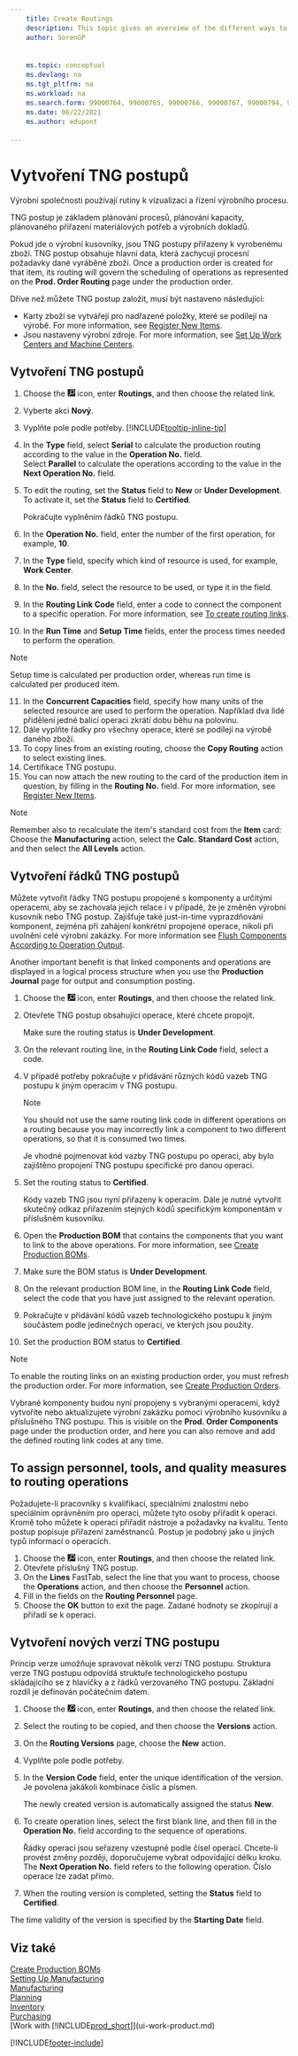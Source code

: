 ```yaml
---
    title: Create Routings
    description: This topic gives an overview of the different ways to create routings including prerequisites required and how to create routing links.
    author: SorenGP

    
    ms.topic: conceptual
    ms.devlang: na
    ms.tgt_pltfrm: na
    ms.workload: na
    ms.search.form: 99000764, 99000765, 99000766, 99000767, 99000794, 99000796, 99000798, 99000806, 99000808, 99000810, 99000817, 99000834, 99000835, 99000836, 99000837, 99000840, 99000841, 99000844, 99000845
    ms.date: 06/22/2021
    ms.author: edupont

---
```

# Vytvoření TNG postupů

Výrobní společnosti používají rutiny k vizualizaci a řízení výrobního procesu.

TNG postup je základem plánování procesů, plánování kapacity, plánovaného přiřazení materiálových potřeb a výrobních dokladů.

Pokud jde o výrobní kusovníky, jsou TNG postupy přiřazeny k vyrobenému zboží. TNG postup obsahuje hlavní data, která zachycují procesní požadavky dané vyráběné zboží. Once a production order is created for that item, its routing will govern the scheduling of operations as represented on the **Prod. Order Routing** page under the production order.

Dříve než můžete TNG postup založit, musí být nastaveno následující:

- Karty zboží se vytvářejí pro nadřazené položky, které se podílejí na výrobě. For more information, see [Register New Items](inventory-how-register-new-items.md).
- Jsou nastaveny výrobní zdroje. For more information, see [Set Up Work Centers and Machine Centers](production-how-to-set-up-work-and-machine-centers.md).

## Vytvoření TNG postupů

1. Choose the ![Lightbulb that opens the Tell Me feature.](media/ui-search/search_small.png "Tell me what you want to do") icon, enter **Routings**, and then choose the related link.
2. Vyberte akci **Nový**.
3. Vyplňte pole podle potřeby. [!INCLUDE[tooltip-inline-tip](includes/tooltip-inline-tip_md.md)]
4. In the **Type** field, select **Serial** to calculate the production routing according to the value in the **Operation No.** field.  
   Select **Parallel** to calculate the operations according to the value in the **Next Operation No.** field.
5. To edit the routing, set the **Status** field to **New** or **Under Development**. To activate it, set the **Status** field to **Certified**.

   Pokračujte vyplněním řádků TNG postupu.
6. In the **Operation No.** field, enter the number of the first operation, for example,  **10**.
7. In the **Type** field, specify which kind of resource is used, for example, **Work Center**.
8. In the **No.** field, select the resource to be used, or type it in the field.
9. In the **Routing Link Code** field, enter a code to connect the component to a specific operation. For more information, see [To create routing links](production-how-to-create-routings.md#to-create-routing-links).
10. In the **Run Time** and **Setup Time** fields, enter the process times needed to perform the operation.

   > [!NOTE]
   > Setup time is calculated per production order, whereas run time is calculated per produced item.

11. In the **Concurrent Capacities** field, specify how many units of the selected resource are used to perform the operation. Například dva lidé přidělení jedné balicí operaci zkrátí dobu běhu na polovinu.
12. Dále vyplňte řádky pro všechny operace, které se podílejí na výrobě daného zboží.
13. To copy lines from an existing routing, choose the **Copy Routing** action to select existing lines.
14. Certifikace TNG postupu.
15. You can now attach the new routing to the card of the production item in question, by filling in the **Routing No.** field. For more information, see [Register New Items](inventory-how-register-new-items.md).

> [!NOTE]  
> Remember also to recalculate the item's standard cost from the **Item** card: Choose the **Manufacturing** action, select the **Calc. Standard Cost** action, and then select the **All Levels** action.

## Vytvoření řádků TNG postupů

Můžete vytvořit řádky TNG postupu propojené s komponenty a určitými operacemi, aby se zachovala jejich relace i v případě, že je změněn výrobní kusovník nebo TNG postup. Zajišťuje také just-in-time vyprazdňování komponent, zejména při zahájení konkrétní propojené operace, nikoli při uvolnění celé výrobní zakázky. For more information see [Flush Components According to Operation Output](production-how-to-flush-components-according-to-operation-output.md).

Another important benefit is that linked components and operations are displayed in a logical process structure when you use the **Production Journal** page for output and consumption posting.

1. Choose the ![Lightbulb that opens the Tell Me feature.](media/ui-search/search_small.png "Tell me what you want to do") icon, enter **Routings**, and then choose the related link.
2. Otevřete TNG postup obsahující operace, které chcete propojit.

   Make sure the routing status is **Under Development**.

3. On the relevant routing line, in the **Routing Link Code** field, select a code.
4. V případě potřeby pokračujte v přidávání různých kódů vazeb TNG postupu k jiným operacím v TNG postupu.

   > [!NOTE]  
   > You should not use the same routing link code in different operations on a routing because you may incorrectly link a component to two different operations, so that it is consumed two times.
   >
   > Je vhodné pojmenovat kód vazby TNG postupu po operaci, aby bylo zajištěno propojení TNG postupu specifické pro danou operaci.

5. Set the routing status to **Certified**.

   Kódy vazeb TNG jsou nyní přiřazeny k operacím. Dále je nutné vytvořit skutečný odkaz přiřazením stejných kódů specifickým komponentám v příslušném kusovníku.

6. Open the **Production BOM** that contains the components that you want to link to the above operations. For more information, see [Create Production BOMs](production-how-to-create-production-boms.md).
7. Make sure the BOM status is **Under Development**.
8. On the relevant production BOM line, in the **Routing Link Code** field, select the code that you have just assigned to the relevant operation.
9. Pokračujte v přidávání kódů vazeb technologického postupu k jiným součástem podle jedinečných operací, ve kterých jsou použity.
10. Set the production BOM status to **Certified**.

   > [!NOTE]  
   > To enable the routing links on an existing production order, you must refresh the production order. For more information, see [Create Production Orders](production-how-to-create-production-orders.md).

Vybrané komponenty budou nyní propojeny s vybranými operacemi, když vytvoříte nebo aktualizujete výrobní zakázku pomocí výrobního kusovníku a příslušného TNG postupu. This is visible on the **Prod. Order Components** page under the production order, and here you can also remove and add the defined routing link codes at any time.

## To assign personnel, tools, and quality measures to routing operations

Požadujete-li pracovníky s kvalifikací, speciálními znalostmi nebo speciálním oprávněním pro operaci, můžete tyto osoby přiřadit k operaci. Kromě toho můžete k operaci přiřadit nástroje a požadavky na kvalitu. Tento postup popisuje přiřazení zaměstnanců. Postup je podobný jako u jiných typů informací o operacích.

1. Choose the ![Lightbulb that opens the Tell Me feature.](media/ui-search/search_small.png "Tell me what you want to do") icon, enter **Routings**, and then choose the related link.
2. Otevřete příslušný TNG postup.
3. On the **Lines** FastTab, select the line that you want to process, choose the **Operations** action, and then choose the **Personnel** action.
4. Fill in the fields on the **Routing Personnel** page.
5. Choose the **OK** button to exit the page. Zadané hodnoty se zkopírují a přiřadí se k operaci.

## Vytvoření nových verzí TNG postupu

Princip verze umožňuje spravovat několik verzí TNG postupu. Struktura verze TNG postupu odpovídá struktuře technologického postupu skládajícího se z hlavičky a z řádků verzovaného TNG postupu. Základní rozdíl je definován počátečním datem.

1. Choose the ![Lightbulb that opens the Tell Me feature.](media/ui-search/search_small.png "Tell me what you want to do") icon, enter **Routings**, and then choose the related link.
2. Select the routing to be copied, and then choose the **Versions** action.
3. On the **Routing Versions** page, choose the **New** action.
4. Vyplňte pole podle potřeby.
5. In the **Version Code** field, enter the unique identification of the version. Je povolena jakákoli kombinace číslic a písmen.

   The newly created version is automatically assigned the status **New**.
6. To create operation lines, select the first blank line, and then fill in the **Operation No.** field according to the sequence of operations.

   Řádky operací jsou seřazeny vzestupně podle čísel operací. Chcete-li provést změny později, doporučujeme vybrat odpovídající délku kroku. The **Next Operation No.** field refers to the following operation. Číslo operace lze zadat přímo.

7. When the routing version is completed, setting the **Status** field to **Certified**.

The time validity of the version is specified by the **Starting Date** field.

## Viz také

[Create Production BOMs](production-how-to-create-production-boms.md)  
[Setting Up Manufacturing](production-configure-production-processes.md)  
[Manufacturing](production-manage-manufacturing.md)  
[Planning](production-planning.md)  
[Inventory](inventory-manage-inventory.md)  
[Purchasing](purchasing-manage-purchasing.md)  
[Work with [!INCLUDE[prod_short](includes/prod_short.md)]](ui-work-product.md)


[!INCLUDE[footer-include](includes/footer-banner.md)]
